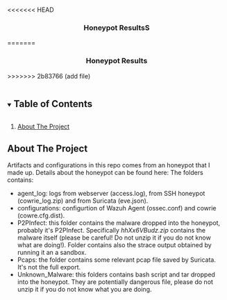 <!-- PROJECT LOGO -->
<br />

<<<<<<< HEAD
  <h3 align="center">Honeypot ResultsS</h3>
=======
  <h3 align="center">Honeypot Results</h3>
>>>>>>> 2b83766 (add file)


</p>



<!-- TABLE OF CONTENTS -->

<details open="open">
  <summary><h2 style="display: inline-block">Table of 
Contents</h2></summary>
  <ol>
    <li>
      <a href="#about-the-project">About The Project</a>
    </li>
  </ol>
</details>



<!-- ABOUT THE PROJECT -->

## About The Project

Artifacts and configurations in this repo comes from an honeypot that I made up. Details about the honeypot can be found here:
The folders contains:
- agent_log: logs from webserver (access.log), from SSH honeypot (cowrie_log.zip) and from Suricata (eve.json).
- configurations: configurtion of Wazuh Agent (ossec.conf) and cowrie (cowre.cfg.dist).
- P2PInfect: this folder contains the malware dropped into the honeypot, probably it's P2PInfect. Specifically *hhXx6VBudz.zip* contains the malware itself (please be careful! Do not unzip it if you do not know what are doing!). Folder contains also the strace output obtained by running it an a sandbox.
- Pcaps: the folder contains some relevant pcap file saved by Suricata. It's not the full export.
- Unknown_Malware: this folders contains bash script and tar dropped into the honeypot. They are potentially dangerous file, please do not unzip it if you do not know what you are doing.

<!-- GETTING STARTED -->


